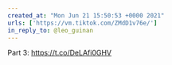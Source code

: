 ```yaml
---
created_at: "Mon Jun 21 15:50:53 +0000 2021"
urls: ['https://vm.tiktok.com/ZMdD1v76e/']
in_reply_to: @leo_guinan
---
```


Part 3:
https://t.co/DeLAfi0GHV